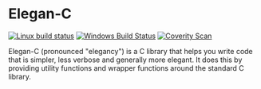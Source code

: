 # Elegan-C

[![Linux build status](https://img.shields.io/travis/VanJanssen/safe-c/master.svg?label=Linux)](https://travis-ci.org/VanJanssen/safe-c)
[![Windows Build Status](https://img.shields.io/appveyor/ci/ErwinJanssen/safe-c-53f81/master.svg?label=Windows)](https://ci.appveyor.com/project/ErwinJanssen/safe-c-53f81/branch/master)
[![Coverity Scan](https://img.shields.io/coverity/scan/10836.svg?label=Coverity)](https://scan.coverity.com/projects/vanjanssen-safe-c)

Elegan-C (pronounced "elegancy") is a C library that helps you write code that
is simpler, less verbose and generally more elegant. It does this by providing
utility functions and wrapper functions around the standard C library. 
